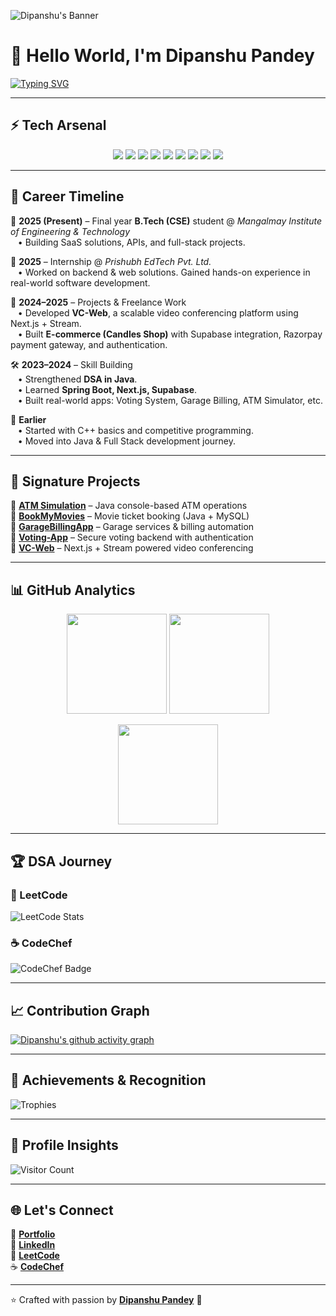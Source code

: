 ![Dipanshu's Banner](https://capsule-render.vercel.app/api?type=waving&color=0:FF5F6D,100:FFC371&height=250&section=header&text=Dipanshu%20Pandey%20🚀&fontSize=55&fontColor=ffffff&animation=fadeIn&fontAlignY=38)

# 👋 Hello World, I'm Dipanshu Pandey  

[![Typing SVG](https://readme-typing-svg.herokuapp.com?font=Fira+Code&weight=600&size=28&pause=1000&color=FF5F6D&center=true&vCenter=true&width=900&lines=🚀+Java+Developer;💻+Full+Stack+Enthusiast;🔗+API+Architect;🎯+Problem+Solver;🌍+Tech+Explorer)](https://git.io/typing-svg)

---

## ⚡ Tech Arsenal  

<p align="center">
  <img src="https://img.shields.io/badge/Java-ED8B00?style=for-the-badge&logo=java&logoColor=white" />
  <img src="https://img.shields.io/badge/Spring%20Boot-6DB33F?style=for-the-badge&logo=springboot&logoColor=white" />
  <img src="https://img.shields.io/badge/MySQL-005C84?style=for-the-badge&logo=mysql&logoColor=white" />
  <img src="https://img.shields.io/badge/Next.js-000000?style=for-the-badge&logo=nextdotjs&logoColor=white" />
  <img src="https://img.shields.io/badge/React-61DAFB?style=for-the-badge&logo=react&logoColor=black" />
  <img src="https://img.shields.io/badge/Node.js-339933?style=for-the-badge&logo=nodedotjs&logoColor=white" />
  <img src="https://img.shields.io/badge/Supabase-3FCF8E?style=for-the-badge&logo=supabase&logoColor=white" />
  <img src="https://img.shields.io/badge/Git-F05032?style=for-the-badge&logo=git&logoColor=white" />
  <img src="https://img.shields.io/badge/GitHub-181717?style=for-the-badge&logo=github&logoColor=white" />
</p>

---

## 🏢 Career Timeline  

📌 **2025 (Present)** – Final year **B.Tech (CSE)** student @ *Mangalmay Institute of Engineering & Technology*  
&nbsp;&nbsp;&nbsp;• Building SaaS solutions, APIs, and full-stack projects.  

💼 **2025** – Internship @ *Prishubh EdTech Pvt. Ltd.*  
&nbsp;&nbsp;&nbsp;• Worked on backend & web solutions. Gained hands-on experience in real-world software development.  

🎯 **2024–2025** – Projects & Freelance Work  
&nbsp;&nbsp;&nbsp;• Developed **VC-Web**, a scalable video conferencing platform using Next.js + Stream.  
&nbsp;&nbsp;&nbsp;• Built **E-commerce (Candles Shop)** with Supabase integration, Razorpay payment gateway, and authentication.  

🛠 **2023–2024** – Skill Building  
&nbsp;&nbsp;&nbsp;• Strengthened **DSA in Java**.  
&nbsp;&nbsp;&nbsp;• Learned **Spring Boot, Next.js, Supabase**.  
&nbsp;&nbsp;&nbsp;• Built real-world apps: Voting System, Garage Billing, ATM Simulator, etc.  

🌱 **Earlier**  
&nbsp;&nbsp;&nbsp;• Started with C++ basics and competitive programming.  
&nbsp;&nbsp;&nbsp;• Moved into Java & Full Stack development journey.  

---

## 🚀 Signature Projects  

🔹 [**ATM Simulation**](https://github.com/Dipk2003/atm-stimulation) – Java console-based ATM operations  
🔹 [**BookMyMovies**](https://github.com/Dipk2003/BookMyMovies) – Movie ticket booking (Java + MySQL)  
🔹 [**GarageBillingApp**](https://github.com/Dipk2003/GarageBillingApp) – Garage services & billing automation  
🔹 [**Voting-App**](https://github.com/Dipk2003/Voting-App) – Secure voting backend with authentication  
🔹 [**VC-Web**](https://github.com/Dipk2003/vc-web) – Next.js + Stream powered video conferencing  

---

## 📊 GitHub Analytics  

<p align="center">
  <img src="https://github-readme-stats.vercel.app/api?username=Dipk2003&show_icons=true&theme=radical" height="160" />
  <img src="https://github-readme-stats.vercel.app/api/top-langs/?username=Dipk2003&layout=compact&theme=radical" height="160" />
</p>

<p align="center">
  <img src="https://github-readme-streak-stats.herokuapp.com/?user=Dipk2003&theme=radical" height="160" />
</p>

---

## 🏆 DSA Journey  

### 📘 LeetCode  
![LeetCode Stats](https://leetcard.jacoblin.cool/Dipk2003?theme=dark&font=Nunito&ext=activity)  

### ☕ CodeChef  
![CodeChef Badge](https://cp-logo.vercel.app/codechef/pandeydk82)  

---

## 📈 Contribution Graph  

[![Dipanshu's github activity graph](https://github-readme-activity-graph.vercel.app/graph?username=Dipk2003&theme=react-dark)](https://github.com/Dipk2003)  

---

## 🏅 Achievements & Recognition  

![Trophies](https://github-profile-trophy.vercel.app/?username=Dipk2003&theme=radical&no-frame=false&no-bg=true&margin-w=15)  

---

## 👀 Profile Insights  

![Visitor Count](https://komarev.com/ghpvc/?username=Dipk2003&label=Profile%20Views&color=blue&style=flat)  

---

## 🌐 Let's Connect  

🔗 [**Portfolio**](https://dipanshu03.netlify.app/)  
💼 [**LinkedIn**](https://www.linkedin.com/in/dipanshu-kr-pandey)  
📘 [**LeetCode**](https://leetcode.com/u/Dipk2003/)  
☕ [**CodeChef**](https://www.codechef.com/users/pandeydk82)  

---

⭐ Crafted with passion by [**Dipanshu Pandey**](https://github.com/Dipk2003) 🚀

